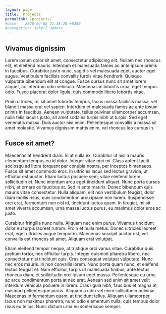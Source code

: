 ```yaml
---
layout: page
title:  Projects
permalink: /projects/
#date:   2020-04-08 21:38:20 +0200
#categories: jekyll update
---
```


## Vivamus dignissim

Lorem ipsum dolor sit amet, consectetur adipiscing elit. Nullam nec rhoncus elit, et eleifend mauris. Interdum et malesuada fames ac ante ipsum primis in faucibus. Curabitur justo nunc, sagittis vel malesuada eget, auctor eget augue. Vestibulum facilisis convallis turpis vitae hendrerit. Quisque vulputate bibendum elit at congue. Fusce cursus nunc sit amet lorem aliquet, ac interdum odio vehicula. Maecenas in lobortis urna, eget tempus odio. Fusce placerat dolor ligula, quis commodo libero lobortis vitae.

Proin ultrices, mi sit amet lobortis tempus, lacus massa facilisis massa, vel blandit massa erat vel sapien. Interdum et malesuada fames ac ante ipsum primis in faucibus. Aenean vulputate, tellus pulvinar ullamcorper accumsan, nulla felis iaculis justo, sit amet sodales turpis nibh ut turpis. Sed eget venenatis massa. Duis auctor nisi enim. Pellentesque convallis a massa sit amet molestie. Vivamus dignissim mattis enim, vel rhoncus leo cursus in.

## Fusce sit amet?

Maecenas at hendrerit diam. In at nulla ex. Curabitur ut nisl a mauris elementum tempus eu id dolor. Integer vitae orci mi. Class aptent taciti sociosqu ad litora torquent per conubia nostra, per inceptos himenaeos. Fusce sit amet commodo eros. In ultricies lacus sed lectus gravida, ut efficitur est auctor. Etiam luctus posuere sem, vitae eleifend lorem sollicitudin et. Nunc interdum arcu eget tincidunt aliquet. Nunc porta cursus nibh, et ornare ex faucibus at. Sed in ante mauris. Donec bibendum quis mauris vitae consectetur. Nulla aliquam, elit non vestibulum feugiat, dolor diam mollis risus, quis condimentum arcu ipsum non lorem. Suspendisse orci erat, fermentum non nisl id, tincidunt luctus quam. In feugiat, mi sit amet viverra accumsan, urna massa luctus purus, eu maximus dolor eros ac justo.

Curabitur fringilla nunc nulla. Aliquam nec enim purus. Vivamus tincidunt dolor eu turpis laoreet rutrum. Proin et nulla metus. Donec ultricies laoreet erat, eget ultricies augue tempor in. Maecenas suscipit auctor est, vel convallis est rhoncus sit amet. Aliquam erat volutpat.

Etiam eleifend tempor neque, at tristique orci varius vitae. Curabitur quis pretium tortor, nec efficitur turpis. Integer euismod pharetra libero, nec consectetur nisi tincidunt quis. Cras consequat volutpat vulputate. Nunc nec eros mauris. In non convallis lorem. Nunc porta quam nunc, et eleifend lectus feugiat et. Nam efficitur, turpis ut malesuada finibus, ante lectus rhoncus diam, et sollicitudin orci ipsum eget massa. Pellentesque eu urna ac arcu condimentum porta at nec erat. Aenean sed enim sit amet velit interdum vehicula posuere in lorem. Cras ligula nibh, faucibus et magna at, euismod pellentesque purus. Aliquam a nibh vel enim sollicitudin pulvinar. Maecenas in fermentum quam, at tincidunt tellus. Aliquam ullamcorper, lacus non maximus pharetra, nunc odio elementum nulla, quis tempus dolor risus eu tellus. Nunc dictum urna eu scelerisque semper. 

<!-- 
[Back to homepage](index.markdown) -->
